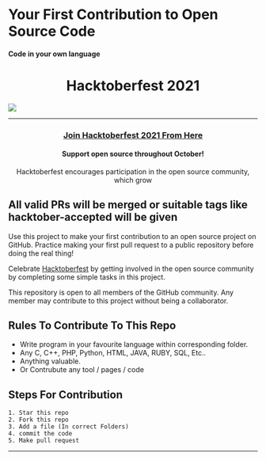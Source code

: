 # Your First Contribution to Open Source Code
<h4> Code in your own language <h4/>
<h1 align="center"> Hacktoberfest 2021 </h1>
<img margin="auto" src="https://i.ibb.co/HCgqwQ1/Whats-App-Image-2021-10-04-at-12-25-40-AM.jpg">

***
<h3 align="center">
    <a href="https://hacktoberfest.digitalocean.com/">
        Join Hacktoberfest 2021 From Here 
    </a>
</h3>

<h4 align="center">Support open source throughout October!</h4>
<p align="center">Hacktoberfest encourages participation in the open source community, which grow</p>

## All valid PRs will be merged or suitable tags like hacktober-accepted will be given 

Use this project to make your first contribution to an open source project on GitHub. Practice making your first pull request to a public repository before doing the real thing!

Celebrate [Hacktoberfest](https://hacktoberfest.digitalocean.com/) by getting involved in the open source community by completing some simple tasks in this project.

This repository is open to all members of the GitHub community. Any member may contribute to this project without being a collaborator.

## Rules To Contribute To This Repo

-   Write program in your favourite language within corresponding folder.
-   Any C, C++, PHP, Python, HTML, JAVA, RUBY, SQL, Etc.. 
-   Anything valuable.
-   Or Contrubute any tool / pages / code

## Steps For Contribution
  
    1. Star this repo
    2. Fork this repo
    3. Add a file (In correct Folders)
    4. commit the code
    5. Make pull request
***

